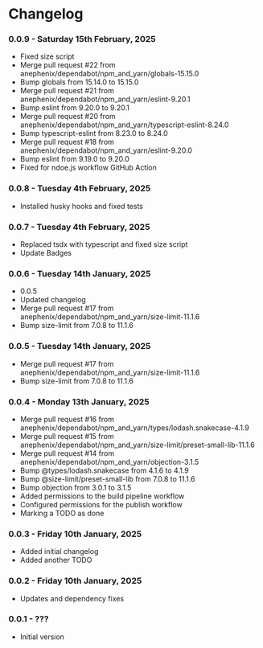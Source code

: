 # Changelog

### 0.0.9 - Saturday 15th February, 2025

- Fixed size script
- Merge pull request #22 from anephenix/dependabot/npm_and_yarn/globals-15.15.0
- Bump globals from 15.14.0 to 15.15.0
- Merge pull request #21 from anephenix/dependabot/npm_and_yarn/eslint-9.20.1
- Bump eslint from 9.20.0 to 9.20.1
- Merge pull request #20 from anephenix/dependabot/npm_and_yarn/typescript-eslint-8.24.0
- Bump typescript-eslint from 8.23.0 to 8.24.0
- Merge pull request #18 from anephenix/dependabot/npm_and_yarn/eslint-9.20.0
- Bump eslint from 9.19.0 to 9.20.0
- Fixed for ndoe.js workflow GitHub Action

### 0.0.8 - Tuesday 4th February, 2025

- Installed husky hooks and fixed tests

### 0.0.7 - Tuesday 4th February, 2025

- Replaced tsdx with typescript and fixed size script
- Update Badges

### 0.0.6 - Tuesday 14th January, 2025

- 0.0.5
- Updated changelog
- Merge pull request #17 from anephenix/dependabot/npm_and_yarn/size-limit-11.1.6
- Bump size-limit from 7.0.8 to 11.1.6

### 0.0.5 - Tuesday 14th January, 2025

- Merge pull request #17 from anephenix/dependabot/npm_and_yarn/size-limit-11.1.6
- Bump size-limit from 7.0.8 to 11.1.6

### 0.0.4 - Monday 13th January, 2025

- Merge pull request #16 from anephenix/dependabot/npm_and_yarn/types/lodash.snakecase-4.1.9
- Merge pull request #15 from anephenix/dependabot/npm_and_yarn/size-limit/preset-small-lib-11.1.6
- Merge pull request #14 from anephenix/dependabot/npm_and_yarn/objection-3.1.5
- Bump @types/lodash.snakecase from 4.1.6 to 4.1.9
- Bump @size-limit/preset-small-lib from 7.0.8 to 11.1.6
- Bump objection from 3.0.1 to 3.1.5
- Added permissions to the build pipeline workflow
- Configured permissions for the publish workflow
- Marking a TODO as done

### 0.0.3 - Friday 10th January, 2025

- Added initial changelog
- Added another TODO

### 0.0.2 - Friday 10th January, 2025

- Updates and dependency fixes

### 0.0.1 - ???

- Initial version